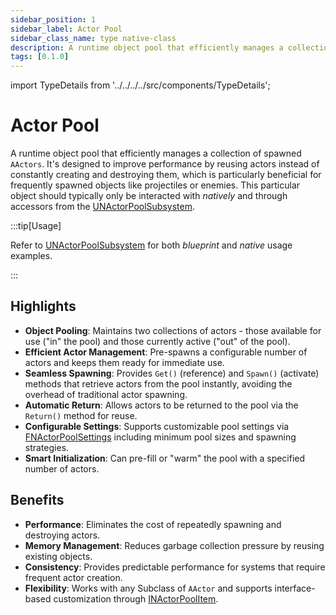 ```yaml
---
sidebar_position: 1
sidebar_label: Actor Pool
sidebar_class_name: type native-class
description: A runtime object pool that efficiently manages a collection of spawned AActors.
tags: [0.1.0]
---
```


import TypeDetails from '../../../../src/components/TypeDetails';

# Actor Pool

<TypeDetails icon="native-class" base="class" type="FNActorPool" typeExtra="" headerFile="NexusActorPools/Public/NActorPool.h" />

A runtime object pool that efficiently manages a collection of spawned `AActors`. It's designed to improve performance by reusing actors instead of constantly creating and destroying them, which is particularly beneficial for frequently spawned objects like projectiles or enemies. This particular object should typically only be interacted with _natively_ and through accessors from the [UNActorPoolSubsystem](actor-pool-subsystem.md).

:::tip[Usage]

Refer to [UNActorPoolSubsystem](actor-pool-subsystem.md) for both _blueprint_ and _native_ usage examples.

:::

## Highlights

- **Object Pooling**: Maintains two collections of actors - those available for use ("in" the pool) and those currently active ("out" of the pool).
- **Efficient Actor Management**: Pre-spawns a configurable number of actors and keeps them ready for immediate use.
- **Seamless Spawning**: Provides `Get()` (reference) and `Spawn()` (activate) methods that retrieve actors from the pool instantly, avoiding the overhead of traditional actor spawning.
- **Automatic Return**: Allows actors to be returned to the pool via the `Return()` method for reuse.
- **Configurable Settings**: Supports customizable pool settings via [FNActorPoolSettings](actor-pool-settings.md) including minimum pool sizes and spawning strategies.
- **Smart Initialization**: Can pre-fill or "warm" the pool with a specified number of actors.

## Benefits

- **Performance**: Eliminates the cost of repeatedly spawning and destroying actors.
- **Memory Management**: Reduces garbage collection pressure by reusing existing objects.
- **Consistency**: Provides predictable performance for systems that require frequent actor creation.
- **Flexibility**: Works with any Subclass of `AActor` and supports interface-based customization through [INActorPoolItem](actor-pool-item.md).
